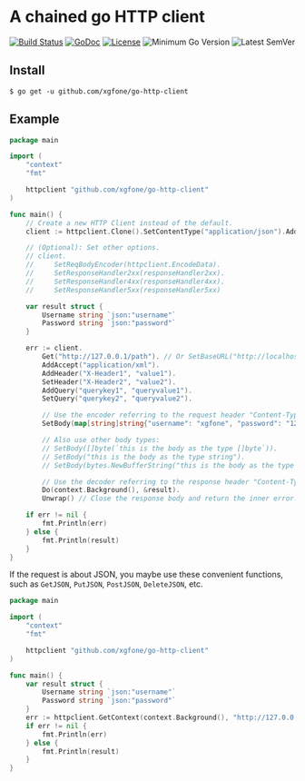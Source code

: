 # A chained go HTTP client
[![Build Status](https://github.com/xgfone/go-http-client/actions/workflows/go.yml/badge.svg)](https://github.com/xgfone/go-http-client/actions/workflows/go.yml)
[![GoDoc](https://pkg.go.dev/badge/github.com/xgfone/go-http-client)](https://pkg.go.dev/github.com/xgfone/go-http-client)
[![License](https://img.shields.io/badge/License-Apache%202.0-blue.svg?style=flat-square)](https://raw.githubusercontent.com/xgfone/go-http-client/master/LICENSE)
![Minimum Go Version](https://img.shields.io/github/go-mod/go-version/xgfone/go-http-client?label=Go%2B)
![Latest SemVer](https://img.shields.io/github/v/tag/xgfone/go-http-client?sort=semver)


## Install

```shell
$ go get -u github.com/xgfone/go-http-client
```

## Example

```go
package main

import (
	"context"
	"fmt"

	httpclient "github.com/xgfone/go-http-client"
)

func main() {
	// Create a new HTTP Client instead of the default.
	client := httpclient.Clone().SetContentType("application/json").AddAccept("application/json")

	// (Optional): Set other options.
	// client.
	//     SetReqBodyEncoder(httpclient.EncodeData).
	//     SetResponseHandler2xx(responseHandler2xx).
	//     SetResponseHandler4xx(responseHandler4xx).
	//     SetResponseHandler5xx(responseHandler5xx)

	var result struct {
		Username string `json:"username"`
		Password string `json:"password"`
	}

	err := client.
		Get("http://127.0.0.1/path"). // Or SetBaseURL("http://localhost:12345").Get("/path").
		AddAccept("application/xml").
		AddHeader("X-Header1", "value1").
		SetHeader("X-Header2", "value2").
		AddQuery("querykey1", "queryvalue1").
		SetQuery("querykey2", "queryvalue2").

		// Use the encoder referring to the request header "Content-Type" to encode the body.
		SetBody(map[string]string{"username": "xgfone", "password": "123456"}).

		// Also use other body types:
		// SetBody([]byte(`this is the body as the type []byte`)).
		// SetBody("this is the body as the type string").
		// SetBody(bytes.NewBufferString("this is the body as the type io.Reader")).

		// Use the decoder referring to the response header "Content-Type" to decode the body into result.
		Do(context.Background(), &result).
		Unwrap() // Close the response body and return the inner error.

	if err != nil {
		fmt.Println(err)
	} else {
		fmt.Println(result)
	}
}
```

If the request is about JSON, you maybe use these convenient functions, such as `GetJSON`, `PutJSON`, `PostJSON`, `DeleteJSON`, etc.

```go
package main

import (
	"context"
	"fmt"

	httpclient "github.com/xgfone/go-http-client"
)

func main() {
	var result struct {
		Username string `json:"username"`
		Password string `json:"password"`
	}
	err := httpclient.GetContext(context.Background(), "http://127.0.0.1/json_data", &result)
	if err != nil {
		fmt.Println(err)
	} else {
		fmt.Println(result)
	}
}
```
